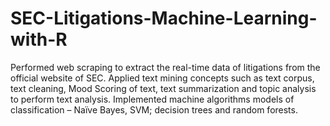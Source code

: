 # SEC-Litigations-Machine-Learning-with-R
Performed web scraping to extract the real-time data of litigations from the official website of SEC.
Applied text mining concepts such as text corpus, text cleaning, Mood Scoring of text, text summarization and topic analysis to perform text analysis.
Implemented machine algorithms models of classification – Naïve Bayes, SVM; decision trees and random forests.
